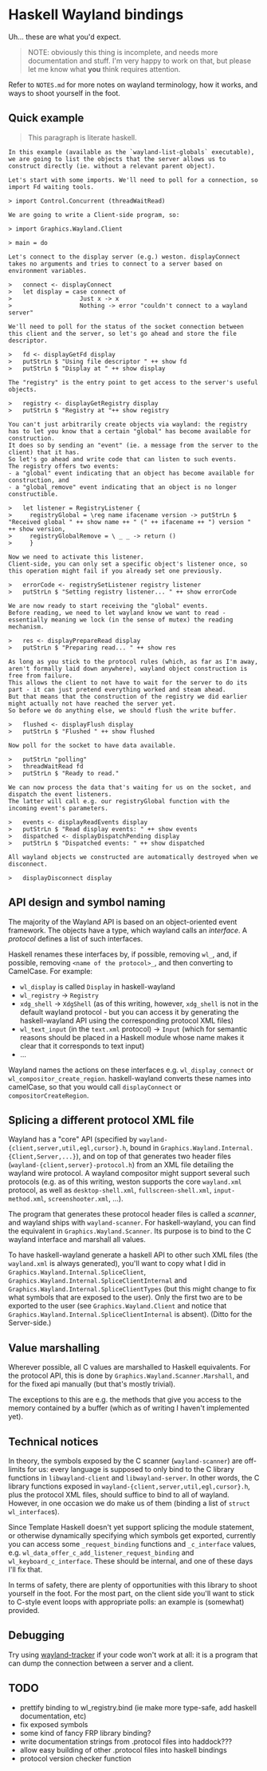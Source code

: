 # Haskell Wayland bindings #
Uh... these are what you'd expect.

> NOTE: obviously this thing is incomplete, and needs more documentation and stuff. I'm very happy to work on that, but please let me know what **you** think requires attention.

Refer to `NOTES.md` for more notes on wayland terminology, how it works, and ways to shoot yourself in the foot.


## Quick example ##

> This paragraph is literate haskell.

    In this example (available as the `wayland-list-globals` executable), we are going to list the objects that the server allows us to construct directly (ie. without a relevant parent object).

    Let's start with some imports. We'll need to poll for a connection, so import Fd waiting tools.

    > import Control.Concurrent (threadWaitRead)

    We are going to write a Client-side program, so:

    > import Graphics.Wayland.Client

    > main = do

    Let's connect to the display server (e.g.) weston. displayConnect takes no arguments and tries to connect to a server based on environment variables.

    >   connect <- displayConnect
    >   let display = case connect of
    >                   Just x -> x
    >                   Nothing -> error "couldn't connect to a wayland server"

    We'll need to poll for the status of the socket connection between this client and the server, so let's go ahead and store the file descriptor.

    >   fd <- displayGetFd display
    >   putStrLn $ "Using file descriptor " ++ show fd
    >   putStrLn $ "Display at " ++ show display

    The "registry" is the entry point to get access to the server's useful objects.

    >   registry <- displayGetRegistry display
    >   putStrLn $ "Registry at "++ show registry

    You can't just arbitrarily create objects via wayland: the registry has to let you know that a certain "global" has become available for construction.
	It does so by sending an "event" (ie. a message from the server to the client) that it has.
	So let's go ahead and write code that can listen to such events.
	The registry offers two events:
	- a "global" event indicating that an object has become available for construction, and
	- a "global_remove" event indicating that an object is no longer constructible.

    >   let listener = RegistryListener {
    >     registryGlobal = \reg name ifacename version -> putStrLn $ "Received global " ++ show name ++ " (" ++ ifacename ++ ") version " ++ show version,
    >     registryGlobalRemove = \ _ _ -> return ()
    >     }

    Now we need to activate this listener.
	Client-side, you can only set a specific object's listener once, so this operation might fail if you already set one previously.

    >   errorCode <- registrySetListener registry listener
    >   putStrLn $ "Setting registry listener... " ++ show errorCode

	We are now ready to start receiving the "global" events.
	Before reading, we need to let wayland know we want to read - essentially meaning we lock (in the sense of mutex) the reading mechanism.

    >   res <- displayPrepareRead display
    >   putStrLn $ "Preparing read... " ++ show res

    As long as you stick to the protocol rules (which, as far as I'm away, aren't formally laid down anywhere), wayland object construction is free from failure.
	This allows the client to not have to wait for the server to do its part - it can just pretend everything worked and steam ahead.
	But that means that the construction of the registry we did earlier might actually not have reached the server yet.
	So before we do anything else, we should flush the write buffer.

    >   flushed <- displayFlush display
    >   putStrLn $ "Flushed " ++ show flushed

    Now poll for the socket to have data available.

    >   putStrLn "polling"
    >   threadWaitRead fd
    >   putStrLn $ "Ready to read."

    We can now process the data that's waiting for us on the socket, and dispatch the event listeners.
	The latter will call e.g. our registryGlobal function with the incoming event's parameters.

    >   events <- displayReadEvents display
    >   putStrLn $ "Read display events: " ++ show events
    >   dispatched <- displayDispatchPending display
    >   putStrLn $ "Dispatched events: " ++ show dispatched

    All wayland objects we constructed are automatically destroyed when we disconnect.

    >   displayDisconnect display


## API design and symbol naming ##

The majority of the Wayland API is based on an object-oriented event framework.
The objects have a type, which wayland calls an _interface_.
A _protocol_ defines a list of such interfaces.

Haskell renames these interfaces by, if possible, removing `wl_`, and, if possible, removing `<name of the protocol>_`, and then converting to CamelCase.
For example:

- `wl_display` is called `Display` in haskell-wayland
- `wl_registry` -> `Registry`
- `xdg_shell` -> `XdgShell` (as of this writing, however, `xdg_shell` is not in the default wayland protocol - but you can access it by generating the haskell-wayland API using the corresponding protocol XML files)
- `wl_text_input` (in the `text.xml` protocol) -> `Input` (which for semantic reasons should be placed in a Haskell module whose name makes it clear that it corresponds to text input)
- ...

Wayland names the actions on these interfaces e.g. `wl_display_connect` or `wl_compositor_create_region`. haskell-wayland converts these names into camelCase, so that you would call `displayConnect` or `compositorCreateRegion`.


## Splicing a different protocol XML file ##

Wayland has a "core" API (specified by `wayland-{client,server,util,egl,cursor}.h`, bound in `Graphics.Wayland.Internal.{Client,Server,...}`), and on top of that generates two header files (`wayland-{client,server}-protocol.h`) from an XML file detailing the wayland wire protocol.
A wayland compositor might support several such protocols (e.g. as of this writing, weston supports the core `wayland.xml` protocol, as well as `desktop-shell.xml`, `fullscreen-shell.xml`, `input-method.xml`, `screenshooter.xml`, ...).

The program that generates these protocol header files is called a _scanner_, and wayland ships with `wayland-scanner`.
For haskell-wayland, you can find the equivalent in `Graphics.Wayland.Scanner`.
Its purpose is to bind to the C wayland interface and marshall all values.

To have haskell-wayland generate a haskell API to other such XML files (the `wayland.xml` is always generated), you'll want to copy what I did in `Graphics.Wayland.Internal.SpliceClient`, `Graphics.Wayland.Internal.SpliceClientInternal` and `Graphics.Wayland.Internal.SpliceClientTypes` (but this might change to fix what symbols that are exposed to the user).
Only the first two are to be exported to the user (see `Graphics.Wayland.Client` and notice that `Graphics.Wayland.Internal.SpliceClientInternal` is absent).
(Ditto for the Server-side.)

## Value marshalling ##

Wherever possible, all C values are marshalled to Haskell equivalents.
For the protocol API, this is done by `Graphics.Wayland.Scanner.Marshall`, and for the fixed api manually (but that's mostly trivial).

The exceptions to this are e.g. the methods that give you access to the memory contained by a buffer (which as of writing I haven't implemented yet).


## Technical notices ##

In theory, the symbols exposed by the C scanner (`wayland-scanner`) are off-limits for us: every language is supposed to only bind to the C library functions in `libwayland-client` and `libwayland-server`. In other words, the C library functions exposed in `wayland-{client,server,util,egl,cursor}.h`, plus the protocol XML files, should suffice to bind to all of wayland. However, in one occasion we do make us of them (binding a list of `struct wl_interface`s).

Since Template Haskell doesn't yet support splicing the module statement, or otherwise dynamically specifying which symbols get exported, currently you can access some `_request_binding` functions and `_c_interface` values, e.g. `wl_data_offer_c_add_listener_request_binding` and `wl_keyboard_c_interface`. These should be internal, and one of these days I'll fix that.

In terms of safety, there are plenty of opportunities with this library to shoot yourself in the foot.
For the most part, on the client side you'll want to stick to C-style event loops with appropriate polls: an example is (somewhat) provided.


## Debugging ##

Try using [wayland-tracker](https://github.com/01org/wayland-tracker) if your code won't work at all: it is a program that can dump the connection between a server and a client.


## TODO ##

- prettify binding to wl_registry.bind (ie make more type-safe, add haskell documentation, etc)
- fix exposed symbols
- some kind of fancy FRP library binding?
- write documentation strings from .protocol files into haddock???
- allow easy building of other .protocol files into haskell bindings
- protocol version checker function
